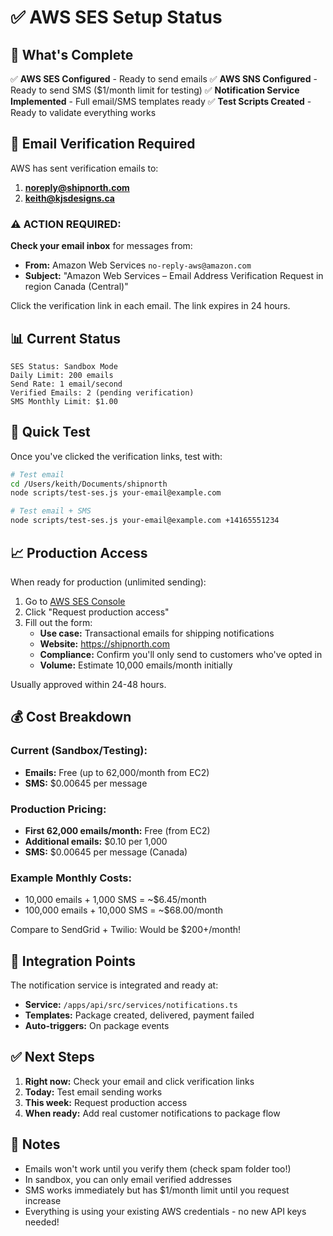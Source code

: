# ✅ AWS SES Setup Status

## 🎉 What's Complete

✅ **AWS SES Configured** - Ready to send emails
✅ **AWS SNS Configured** - Ready to send SMS ($1/month limit for testing)
✅ **Notification Service Implemented** - Full email/SMS templates ready
✅ **Test Scripts Created** - Ready to validate everything works

## 📧 Email Verification Required

AWS has sent verification emails to:
1. **noreply@shipnorth.com** 
2. **keith@kjsdesigns.ca**

### ⚠️ ACTION REQUIRED:
**Check your email inbox** for messages from:
- **From:** Amazon Web Services `no-reply-aws@amazon.com`
- **Subject:** "Amazon Web Services – Email Address Verification Request in region Canada (Central)"

Click the verification link in each email. The link expires in 24 hours.

## 📊 Current Status

```
SES Status: Sandbox Mode
Daily Limit: 200 emails
Send Rate: 1 email/second
Verified Emails: 2 (pending verification)
SMS Monthly Limit: $1.00
```

## 🚀 Quick Test

Once you've clicked the verification links, test with:

```bash
# Test email
cd /Users/keith/Documents/shipnorth
node scripts/test-ses.js your-email@example.com

# Test email + SMS
node scripts/test-ses.js your-email@example.com +14165551234
```

## 📈 Production Access

When ready for production (unlimited sending):

1. Go to [AWS SES Console](https://ca-central-1.console.aws.amazon.com/ses/home?region=ca-central-1#/account)
2. Click "Request production access"
3. Fill out the form:
   - **Use case:** Transactional emails for shipping notifications
   - **Website:** https://shipnorth.com
   - **Compliance:** Confirm you'll only send to customers who've opted in
   - **Volume:** Estimate 10,000 emails/month initially

Usually approved within 24-48 hours.

## 💰 Cost Breakdown

### Current (Sandbox/Testing):
- **Emails:** Free (up to 62,000/month from EC2)
- **SMS:** $0.00645 per message

### Production Pricing:
- **First 62,000 emails/month:** Free (from EC2)
- **Additional emails:** $0.10 per 1,000
- **SMS:** $0.00645 per message (Canada)

### Example Monthly Costs:
- 10,000 emails + 1,000 SMS = ~$6.45/month
- 100,000 emails + 10,000 SMS = ~$68.00/month

Compare to SendGrid + Twilio: Would be $200+/month!

## 🔧 Integration Points

The notification service is integrated and ready at:
- **Service:** `/apps/api/src/services/notifications.ts`
- **Templates:** Package created, delivered, payment failed
- **Auto-triggers:** On package events

## ✅ Next Steps

1. **Right now:** Check your email and click verification links
2. **Today:** Test email sending works
3. **This week:** Request production access
4. **When ready:** Add real customer notifications to package flow

## 📝 Notes

- Emails won't work until you verify them (check spam folder too!)
- In sandbox, you can only email verified addresses
- SMS works immediately but has $1/month limit until you request increase
- Everything is using your existing AWS credentials - no new API keys needed!